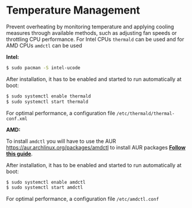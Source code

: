 # Temperature Management
Prevent overheating by monitoring temperature and applying cooling measures through available methods, such as adjusting fan speeds or throttling CPU performance.
For Intel CPUs `thermald` can be used and for AMD CPUs `amdctl` can be used

**Intel:**
```bash
$ sudo pacman -S intel-ucode
```
After installation, it has to be enabled and started to run automatically at boot:
```bash
$ sudo systemctl enable thermald
$ sudo systemctl start thermald
```
For optimal performance, a configuration file `/etc/thermald/thermal-conf.xml`

**AMD:**

To install `amdctl` you will have to use the AUR https://aur.archlinux.org/packages/amdctl to install AUR packages [**Follow this guide**](USE_AUR_Repositories.md).

After installation, it has to be enabled and started to run automatically at boot:
```bash
$ sudo systemctl enable amdctl
$ sudo systemctl start amdctl
```
For optimal performance, a configuration file `/etc/amdctl.conf`

